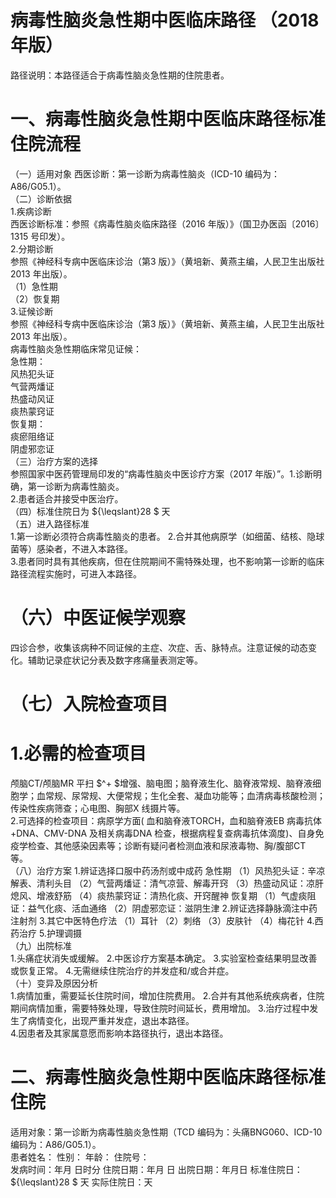 # 病毒性脑炎急性期中医临床路径 （2018 年版）  
路径说明：本路径适合于病毒性脑炎急性期的住院患者。  
# 一、病毒性脑炎急性期中医临床路径标准住院流程  
（一）适用对象 西医诊断：第一诊断为病毒性脑炎（ICD-10 编码为：A86/G05.1）。  
（二）诊断依据  
1.疾病诊断  
西医诊断标准：参照《病毒性脑炎临床路径（2016 年版）》（国卫办医函〔2016〕1315 号印发）。  
2.分期诊断  
参照《神经科专病中医临床诊治（第3 版）》（黄培新、黄燕主编，人民卫生出版社2013 年出版）。  
（1）急性期  
（2）恢复期  
3.证候诊断  
参照《神经科专病中医临床诊治（第3 版）》（黄培新、黄燕主编，人民卫生出版社2013 年出版）。  
病毒性脑炎急性期临床常见证候：  
急性期：  
风热犯头证  
气营两燔证  
热盛动风证  
痰热蒙窍证  
恢复期：  
痰瘀阻络证  
阴虚邪恋证  
（三）治疗方案的选择  
参照国家中医药管理局印发的“病毒性脑炎中医诊疗方案（2017 年版）”。1.诊断明确，第一诊断为病毒性脑炎。  
2.患者适合并接受中医治疗。  
（四）标准住院日为 ${\leqslant}28 $ 天  
（五）进入路径标准  
1.第一诊断必须符合病毒性脑炎的患者。 2.合并其他病原学（如细菌、结核、隐球菌等）感染者，不进入本路径。  
3.患者同时具有其他疾病，但在住院期间不需特殊处理，也不影响第一诊断的临床路径流程实施时，可进入本路径。  
# （六）中医证候学观察  
四诊合参，收集该病种不同证候的主症、次症、舌、脉特点。注意证候的动态变化。辅助记录症状记分表及数字疼痛量表测定等。  
# （七）入院检查项目  
# 1.必需的检查项目  
颅脑CT/颅脑MR 平扫 $^+ $增强、脑电图；脑脊液生化、脑脊液常规、脑脊液细胞学；血常规、尿常规、大便常规；生化全套、凝血功能等；血清病毒核酸检测；传染性疾病筛查；心电图、胸部X 线摄片等。  
2.可选择的检查项目：病原学方面( 血和脑脊液TORCH，血和脑脊液EB 病毒抗体+DNA、CMV-DNA 及相关病毒DNA 检查，根据病程复查病毒抗体滴度)、自身免疫学检查、其他感染因素等；诊断有疑问者检测血液和尿液毒物、胸/腹部CT 等。  
（八）治疗方案 1.辨证选择口服中药汤剂或中成药  急性期 （1）风热犯头证：辛凉解表、清利头目 （2）气营两燔证：清气凉营、解毒开窍 （3）热盛动风证：凉肝熄风、增液舒筋 （4）痰热蒙窍证：清热化痰、开窍醒神 恢复期 （1）气虚痰阻证：益气化痰、活血通络 （2）阴虚邪恋证：滋阴生津 2.辨证选择静脉滴注中药注射剂  3.其它中医特色疗法 （1）耳针 （2）刺络 （3）皮肤针 （4）梅花针 4.西药治疗  5.护理调摄  
（九）出院标准  
1.头痛症状消失或缓解。 2.中医诊疗方案基本确定。 3.实验室检查结果明显改善或恢复正常。  4.无需继续住院治疗的并发症和/或合并症。  
（十）变异及原因分析  
1.病情加重，需要延长住院时间，增加住院费用。 2.合并有其他系统疾病者，住院期间病情加重，需要特殊处理，导致住院时间延长，费用增加。 3.治疗过程中发生了病情变化，出现严重并发症，退出本路径。  
4.因患者及其家属意愿而影响本路径执行，退出本路径。  
# 二、病毒性脑炎急性期中医临床路径标准住院  
适用对象：第一诊断为病毒性脑炎急性期（TCD 编码为：头痛BNG060、ICD-10编码为：A86/G05.1）。  
患者姓名： 性别： 年龄： 住院号：  
发病时间：年月 日时分 住院日期：年月 日 出院日期：年月日 标准住院日： ${\leqslant}28 $ 天               实际住院日：天  